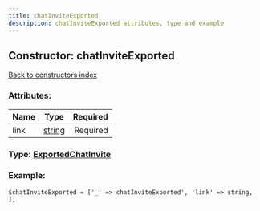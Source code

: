 ```yaml
---
title: chatInviteExported
description: chatInviteExported attributes, type and example
---
```

## Constructor: chatInviteExported  
[Back to constructors index](index.md)



### Attributes:

| Name     |    Type       | Required |
|----------|:-------------:|---------:|
|link|[string](../types/string.md) | Required|



### Type: [ExportedChatInvite](../types/ExportedChatInvite.md)


### Example:

```
$chatInviteExported = ['_' => chatInviteExported', 'link' => string, ];
```